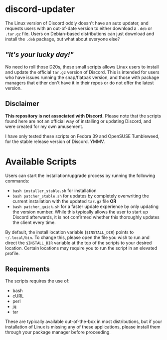 # discord-updater
The Linux version of Discord oddly doesn't have an auto updater, and requests users with an out-of-date version to either download a `.deb` or `.tar.gz` file. Users on Debian-based distributions can just download and install the `.deb` package, but what about everyone else? 

## *"It's your lucky day!"*
No need to roll those D20s, these small scripts allows Linux users to install and update the official `tar.gz` version of Discord. This is intended for users who have issues running the snap/flatpak version, and those with package managers that either don't have it in their repos or do not offer the latest version.

## Disclaimer
**This repository is not associated with Discord.** Please note that the scripts found here are not an official way of installing or updating Discord, and were created for my own amusement.

I have only tested these scripts on Fedora 39 and OpenSUSE Tumbleweed, for the stable release version of Discord. YMMV.

# Available Scripts
Users can start the installation/upgrade process by running the following commands:

* `bash installer_stable.sh` for installation
* `bash patcher_stable.sh` for updates by completely overwriting the current installation with the updated `tar.gz` file **OR**
* `bash patcher_quick.sh` for a faster update experience by only updating the version number. While this typically allows the user to start up Discord afterwards, it is not confirmed whether this thoroughly updates the client every time.

By default, the install location variable (`$INSTALL_DIR`) points to `~/.local/bin`. To change this, please open the file you wish to run and direct the `$INSTALL_DIR` variable at the top of the scripts to your desired location. Certain locations may require you to run the script in an elevated profile.

## Requirements
The scripts requires the use of:
* bash
* cURL
* perl
* jq
* tar

These are typically available out-of-the-box in most distributions, but if your installation of Linux is missing any of these applications, please install them through your package manager before proceeding.
